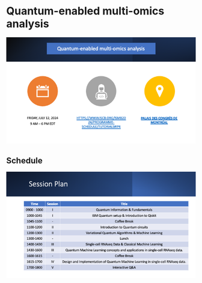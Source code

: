 # Quantum-enabled multi-omics analysis

[![QMLOmics][QMLOmics]](#)

## Schedule

[![Schedule][Schedule]](#)


<!-- MARKDOWN LINKS & IMAGES -->

[QMLOmics]: images/QMLOmics_tutorial.png
[Schedule]: images/Schedule_tutorial.png
